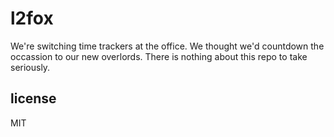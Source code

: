 # l2fox

We're switching time trackers at the office. We thought we'd countdown the occassion to our new overlords. There is nothing about this repo to take seriously.

## license

MIT
